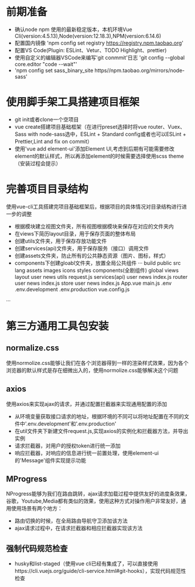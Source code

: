 # 前期准备
* 确认node npm 使用的最新稳定版本，本机环境Vue Cli(version:4.5.13),Node(version:12.18.3),NPM(version:6.14.6)
* 配置国内镜像 'npm config set registry https://registry.npm.taobao.org'
* 配置VS Code(Plugin: ESLint、Vetur、TODO Highlight、prettier)
* 使用自定义的编辑器VSCode来编写'git conmmit'日志 'git config --global core.editor "code --wait"'
* 'npm config set sass_binary_site https//npm.taobao.org/mirrors/node-sass'

# 使用脚手架工具搭建项目框架
* git init或者clone一个空项目
* vue create搭建项目基础框架（在进行preset选择时将vue router、Vuex、Sass with node-sass选中，ESLint + Standard config或者也可以ESLint + Prettier,Lint and fix on commit）
* 使用'vue add element-ui'添加Element UI,考虑到后期有可能需要修改element的默认样式，所以再添加element的时候需要选择使用scss theme（安装过程会提示）

# 完善项目目录结构
使用vue-cli工具搭建完项目基础框架后，根据项目的具体情况对目录结构进行进一步的调整
* 根据模块建立视图文件夹，所有视图根据模块来保存在对应的文件夹内
* 在views下简历layout目录，用于保存页面的整体布局
* 创建utils文件夹，用于保存存放功能文件
* 创建services(api)文件夹，用于保存服务（接口）调用文件
* 创建assets文件夹，防止所有的公共静态资源（图片、图标，样式）
* components下创建gloabl文件夹，放置全局公共组件
···
    build
    public
    src
        lang
        assets
            images
            icons
            styles
        components(全剧组件)
            global
        views
            layout
            user
            news
        utils
            request.js
        services(api)
            user
            news
            index.js
        router
            user
            news
            index.js
        store
            user
            news
            index.js
        App.vue
        main.js
    .env
    .env.development
    .env.production
    vue.config.js
        
···

# 第三方通用工具包安装

## normalize.css
使用normolize.css能够让我们在各个浏览器得到一样的渲染样式效果，因为各个浏览器的默认样式是存在细微出入的，使用normolize.css能够解决这个问题

## axios
使用axios来实现ajax的请求，并通过配置拦截器来实现通用配置的添加
* 从环境变量获取接口请求的地址，根据环境的不同可以将地址配置在不同的文件中'.env.development'和'.env.production'
* 在util文件夹下新建文件request.js,实现axios的实例化和拦截器方法，并导出实例
* 请求拦截器，对用户的授权token进行统一添加
* 响应拦截器，对响应的信息进行统一前置处理，使用element-ui的'Message'组件实现提示功能

## MProgress
NProgress能够为我们在路由跳转，ajax请求加载过程中提供友好的进度条效果，谷歌，Youtube,Media都有类似的效果，使用这种方式对操作用户非常友好，通用使用场景有两个地方：
* 路由切换的时候，在全局路由导航守卫添加该方法
* ajax请求过程中，在请求拦截器和相应拦截器实现该方法

## 强制代码规范检查
* husky和list-staged（使用vue cli已经有集成了，可以直接使用https://cli.vuejs.org/guide/cli-service.html#git-hooks），实现代码规范性检查

